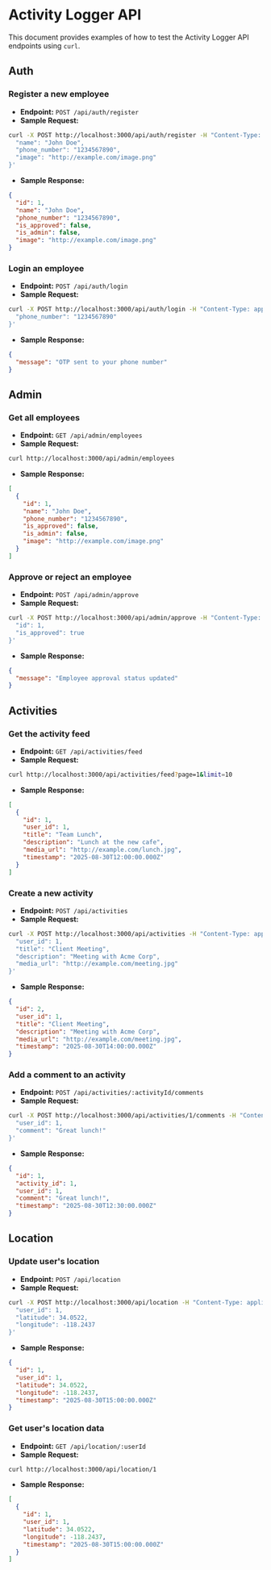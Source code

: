 # Activity Logger API

This document provides examples of how to test the Activity Logger API endpoints using `curl`.

## Auth

### Register a new employee
* **Endpoint:** `POST /api/auth/register`
* **Sample Request:**
```bash
curl -X POST http://localhost:3000/api/auth/register -H "Content-Type: application/json" -d '{
  "name": "John Doe",
  "phone_number": "1234567890",
  "image": "http://example.com/image.png"
}'
```
* **Sample Response:**
```json
{
  "id": 1,
  "name": "John Doe",
  "phone_number": "1234567890",
  "is_approved": false,
  "is_admin": false,
  "image": "http://example.com/image.png"
}
```

### Login an employee
* **Endpoint:** `POST /api/auth/login`
* **Sample Request:**
```bash
curl -X POST http://localhost:3000/api/auth/login -H "Content-Type: application/json" -d '{
  "phone_number": "1234567890"
}'
```
* **Sample Response:**
```json
{
  "message": "OTP sent to your phone number"
}
```

## Admin

### Get all employees
* **Endpoint:** `GET /api/admin/employees`
* **Sample Request:**
```bash
curl http://localhost:3000/api/admin/employees
```
* **Sample Response:**
```json
[
  {
    "id": 1,
    "name": "John Doe",
    "phone_number": "1234567890",
    "is_approved": false,
    "is_admin": false,
    "image": "http://example.com/image.png"
  }
]
```

### Approve or reject an employee
* **Endpoint:** `POST /api/admin/approve`
* **Sample Request:**
```bash
curl -X POST http://localhost:3000/api/admin/approve -H "Content-Type: application/json" -d '{
  "id": 1,
  "is_approved": true
}'
```
* **Sample Response:**
```json
{
  "message": "Employee approval status updated"
}
```

## Activities

### Get the activity feed
* **Endpoint:** `GET /api/activities/feed`
* **Sample Request:**
```bash
curl http://localhost:3000/api/activities/feed?page=1&limit=10
```
* **Sample Response:**
```json
[
  {
    "id": 1,
    "user_id": 1,
    "title": "Team Lunch",
    "description": "Lunch at the new cafe",
    "media_url": "http://example.com/lunch.jpg",
    "timestamp": "2025-08-30T12:00:00.000Z"
  }
]
```

### Create a new activity
* **Endpoint:** `POST /api/activities`
* **Sample Request:**
```bash
curl -X POST http://localhost:3000/api/activities -H "Content-Type: application/json" -d '{
  "user_id": 1,
  "title": "Client Meeting",
  "description": "Meeting with Acme Corp",
  "media_url": "http://example.com/meeting.jpg"
}'
```
* **Sample Response:**
```json
{
  "id": 2,
  "user_id": 1,
  "title": "Client Meeting",
  "description": "Meeting with Acme Corp",
  "media_url": "http://example.com/meeting.jpg",
  "timestamp": "2025-08-30T14:00:00.000Z"
}
```

### Add a comment to an activity
* **Endpoint:** `POST /api/activities/:activityId/comments`
* **Sample Request:**
```bash
curl -X POST http://localhost:3000/api/activities/1/comments -H "Content-Type: application/json" -d '{
  "user_id": 1,
  "comment": "Great lunch!"
}'
```
* **Sample Response:**
```json
{
  "id": 1,
  "activity_id": 1,
  "user_id": 1,
  "comment": "Great lunch!",
  "timestamp": "2025-08-30T12:30:00.000Z"
}
```

## Location

### Update user's location
* **Endpoint:** `POST /api/location`
* **Sample Request:**
```bash
curl -X POST http://localhost:3000/api/location -H "Content-Type: application/json" -d '{
  "user_id": 1,
  "latitude": 34.0522,
  "longitude": -118.2437
}'
```
* **Sample Response:**
```json
{
  "id": 1,
  "user_id": 1,
  "latitude": 34.0522,
  "longitude": -118.2437,
  "timestamp": "2025-08-30T15:00:00.000Z"
}
```

### Get user's location data
* **Endpoint:** `GET /api/location/:userId`
* **Sample Request:**
```bash
curl http://localhost:3000/api/location/1
```
* **Sample Response:**
```json
[
  {
    "id": 1,
    "user_id": 1,
    "latitude": 34.0522,
    "longitude": -118.2437,
    "timestamp": "2025-08-30T15:00:00.000Z"
  }
]
```

